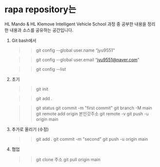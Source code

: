# rapa repository는
HL Mando & HL Klemove Intelligent Vehicle School
과정 중 공부한 내용을 정리한 내용과 소스를 공유하는 공간입니다.

1. Git bash에서
   >> git config --global user.name “jyu9551"
   
   >> git config --global user.email “jyu9551@naver.com"
   
   >> git config --list
   
2. 초기
   >> git init
   
   >> git add .
   
   >> git status
   >> git commit -m "first commit"
   >> git branch -M main
   >> git remote add origin 본인깃주소
   >> git remote -v
   >> git push -u origin main
   
3. 추가로 올리기 (수정)
   >> git add .
   >> git commit -m "second"
   >> git push -u origin main

4. 협업
   >> git clone 주소
   >> git pull origin main
